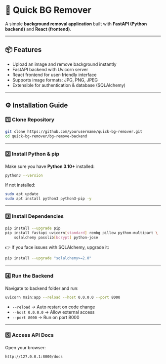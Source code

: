 # 🚀 Quick BG Remover

A simple **background removal application** built with **FastAPI (Python backend)** and **React (frontend)**.

---

## 📦 Features
- Upload an image and remove background instantly
- FastAPI backend with Uvicorn server
- React frontend for user-friendly interface
- Supports image formats: JPG, PNG, JPEG
- Extensible for authentication & database (SQLAlchemy)

---

## ⚙️ Installation Guide

### 1️⃣ Clone Repository
```bash
git clone https://github.com/yourusername/quick-bg-remover.git
cd quick-bg-remover/bg-remove-backend
```

---

### 2️⃣ Install Python & pip
Make sure you have **Python 3.10+** installed:
```bash
python3 --version
```

If not installed:
```bash
sudo apt update
sudo apt install python3 python3-pip -y
```

---

### 3️⃣ Install Dependencies
```bash
pip install --upgrade pip
pip install fastapi uvicorn[standard] rembg pillow python-multipart \
    sqlalchemy passlib[bcrypt] python-jose
```

👉 If you face issues with SQLAlchemy, upgrade it:
```bash
pip install --upgrade "sqlalchemy>=2.0"
```

---

### 4️⃣ Run the Backend
Navigate to backend folder and run:
```bash
uvicorn main:app --reload --host 0.0.0.0 --port 8000
```

- `--reload` → Auto restart on code change
- `--host 0.0.0.0` → Allow external access
- `--port 8000` → Run on port 8000

---

### 5️⃣ Access API Docs
Open your browser:
```
http://127.0.0.1:8000/docs
```